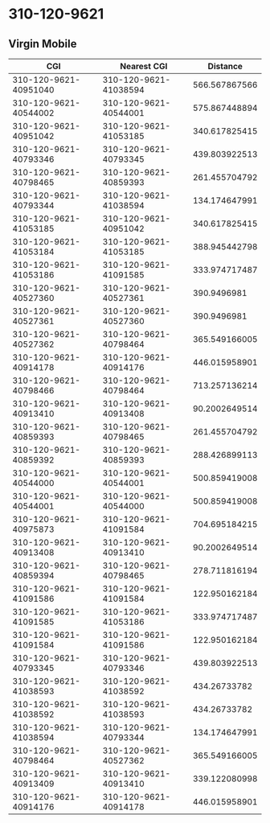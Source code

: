 # 310-120-9621
## Virgin Mobile


| CGI | Nearest CGI | Distance |
|-----|-------------|----------|
| 310-120-9621-40951040 | 310-120-9621-41038594 | 566.567867566 |
| 310-120-9621-40544002 | 310-120-9621-40544001 | 575.867448894 |
| 310-120-9621-40951042 | 310-120-9621-41053185 | 340.617825415 |
| 310-120-9621-40793346 | 310-120-9621-40793345 | 439.803922513 |
| 310-120-9621-40798465 | 310-120-9621-40859393 | 261.455704792 |
| 310-120-9621-40793344 | 310-120-9621-41038594 | 134.174647991 |
| 310-120-9621-41053185 | 310-120-9621-40951042 | 340.617825415 |
| 310-120-9621-41053184 | 310-120-9621-41053185 | 388.945442798 |
| 310-120-9621-41053186 | 310-120-9621-41091585 | 333.974717487 |
| 310-120-9621-40527360 | 310-120-9621-40527361 | 390.9496981 |
| 310-120-9621-40527361 | 310-120-9621-40527360 | 390.9496981 |
| 310-120-9621-40527362 | 310-120-9621-40798464 | 365.549166005 |
| 310-120-9621-40914178 | 310-120-9621-40914176 | 446.015958901 |
| 310-120-9621-40798466 | 310-120-9621-40798464 | 713.257136214 |
| 310-120-9621-40913410 | 310-120-9621-40913408 | 90.2002649514 |
| 310-120-9621-40859393 | 310-120-9621-40798465 | 261.455704792 |
| 310-120-9621-40859392 | 310-120-9621-40859393 | 288.426899113 |
| 310-120-9621-40544000 | 310-120-9621-40544001 | 500.859419008 |
| 310-120-9621-40544001 | 310-120-9621-40544000 | 500.859419008 |
| 310-120-9621-40975873 | 310-120-9621-41091584 | 704.695184215 |
| 310-120-9621-40913408 | 310-120-9621-40913410 | 90.2002649514 |
| 310-120-9621-40859394 | 310-120-9621-40798465 | 278.711816194 |
| 310-120-9621-41091586 | 310-120-9621-41091584 | 122.950162184 |
| 310-120-9621-41091585 | 310-120-9621-41053186 | 333.974717487 |
| 310-120-9621-41091584 | 310-120-9621-41091586 | 122.950162184 |
| 310-120-9621-40793345 | 310-120-9621-40793346 | 439.803922513 |
| 310-120-9621-41038593 | 310-120-9621-41038592 | 434.26733782 |
| 310-120-9621-41038592 | 310-120-9621-41038593 | 434.26733782 |
| 310-120-9621-41038594 | 310-120-9621-40793344 | 134.174647991 |
| 310-120-9621-40798464 | 310-120-9621-40527362 | 365.549166005 |
| 310-120-9621-40913409 | 310-120-9621-40913410 | 339.122080998 |
| 310-120-9621-40914176 | 310-120-9621-40914178 | 446.015958901 |
